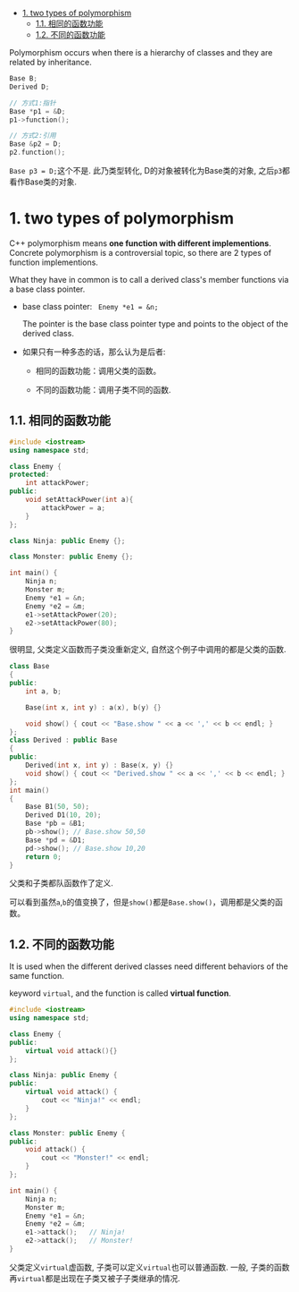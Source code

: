 - [1. two types of polymorphism](#1-two-types-of-polymorphism)
  - [1.1. 相同的函数功能](#11-相同的函数功能)
  - [1.2. 不同的函数功能](#12-不同的函数功能)

Polymorphism occurs when there is a hierarchy of classes and they are related by inheritance.

```cpp
Base B;
Derived D;

// 方式1:指针
Base *p1 = &D;
p1->function();

// 方式2:引用
Base &p2 = D;
p2.function();
```
`Base p3 = D;`这个不是. 此乃类型转化, D的对象被转化为Base类的对象, 之后`p3`都看作Base类的对象.
# 1. two types of polymorphism

C++ polymorphism means **one function with different implementions**. Concrete polymorphism is a controversial topic, so there are 2 types of function implementions.

What they have in common is to call a derived class's member functions via a base class pointer.

- base class pointer: ` Enemy *e1 = &n;` 
  
  The pointer is the base class pointer type and points to the object of the derived class.

- 如果只有一种多态的话，那么认为是后者:
  - 相同的函数功能：调用父类的函数。
    
  - 不同的函数功能：调用子类不同的函数.
    
## 1.1. 相同的函数功能

```cpp
#include <iostream>
using namespace std;

class Enemy {
protected: 
    int attackPower;
public:
    void setAttackPower(int a){
        attackPower = a;
    }
};

class Ninja: public Enemy {};

class Monster: public Enemy {};

int main() {
    Ninja n;
    Monster m;
    Enemy *e1 = &n;
    Enemy *e2 = &m;
    e1->setAttackPower(20);
    e2->setAttackPower(80);
}

```
很明显, 父类定义函数而子类没重新定义, 自然这个例子中调用的都是父类的函数.

```cpp
class Base
{
public:
    int a, b;

    Base(int x, int y) : a(x), b(y) {}

    void show() { cout << "Base.show " << a << ',' << b << endl; }
};
class Derived : public Base
{
public:
    Derived(int x, int y) : Base(x, y) {}
    void show() { cout << "Derived.show " << a << ',' << b << endl; }
};
int main()
{
    Base B1(50, 50);
    Derived D1(10, 20);
    Base *pb = &B1;
    pb->show(); // Base.show 50,50
    Base *pd = &D1;
    pd->show(); // Base.show 10,20
    return 0;
}
```
父类和子类都队函数作了定义.

可以看到虽然`a`,`b`的值变换了，但是`show()`都是`Base.show()`，调用都是父类的函数。

## 1.2. 不同的函数功能

It is used when the different derived classes need different behaviors of the same function.

keyword `virtual`, and the function is called **virtual function**.

```cpp
#include <iostream>
using namespace std;

class Enemy {
public:
    virtual void attack(){}
};

class Ninja: public Enemy {
public:
    virtual void attack() {
        cout << "Ninja!" << endl;
    }
};

class Monster: public Enemy {
public:
    void attack() {
        cout << "Monster!" << endl;
    }
};

int main() {
    Ninja n;
    Monster m;
    Enemy *e1 = &n;
    Enemy *e2 = &m;
    e1->attack();   // Ninja!
    e2->attack();   // Monster!
}
```
父类定义`virtual`虚函数, 子类可以定义`virtual`也可以普通函数. 一般, 子类的函数再`virtual`都是出现在子类又被子子类继承的情况.